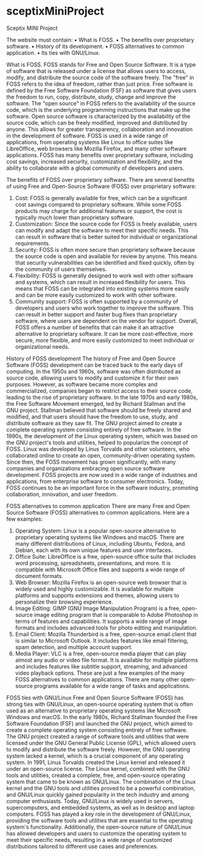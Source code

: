 # sceptixMiniProject
Sceptix MINI Project

The website must contain:
•	What is FOSS.
•	The benefits over proprietary software.
•	History of its development.
•	FOSS alternatives to common application.
•	Its ties with GNU/Linux.
 
What is FOSS.
FOSS stands for Free and Open Source Software. It is a type of software that is released under a license that allows users to access, modify, and distribute the source code of the software freely.
The "free" in FOSS refers to the idea of freedom, rather than just price. Free software is defined by the Free Software Foundation (FSF) as software that gives users the freedom to run, copy, distribute, study, change and improve the software.
The "open source" in FOSS refers to the availability of the source code, which is the underlying programming instructions that make up the software. Open source software is characterized by the availability of the source code, which can be freely modified, improved and distributed by anyone. This allows for greater transparency, collaboration and innovation in the development of software.
FOSS is used in a wide range of applications, from operating systems like Linux to office suites like LibreOffice, web browsers like Mozilla Firefox, and many other software applications. FOSS has many benefits over proprietary software, including cost savings, increased security, customization and flexibility, and the ability to collaborate with a global community of developers and users.

The benefits of FOSS over proprietary software.
There are several benefits of using Free and Open-Source Software (FOSS) over proprietary software:
1.	Cost: FOSS is generally available for free, which can be a significant cost savings compared to proprietary software. While some FOSS products may charge for additional features or support, the cost is typically much lower than proprietary software.
2.	Customization: Since the source code for FOSS is freely available, users can modify and adapt the software to meet their specific needs. This can result in software that is better suited for individual or organizational requirements.
3.	Security: FOSS is often more secure than proprietary software because the source code is open and available for review by anyone. This means that security vulnerabilities can be identified and fixed quickly, often by the community of users themselves.
4.	Flexibility: FOSS is generally designed to work well with other software and systems, which can result in increased flexibility for users. This means that FOSS can be integrated into existing systems more easily and can be more easily customized to work with other software.
5.	Community support: FOSS is often supported by a community of developers and users who work together to improve the software. This can result in better support and faster bug fixes than proprietary software, where users are dependent on the vendor for support.
Overall, FOSS offers a number of benefits that can make it an attractive alternative to proprietary software. It can be more cost-effective, more secure, more flexible, and more easily customized to meet individual or organizational needs.

History of FOSS development
The history of Free and Open Source Software (FOSS) development can be traced back to the early days of computing. In the 1950s and 1960s, software was often distributed as source code, allowing users to modify and customize it for their own purposes. However, as software became more complex and commercialized, companies began to restrict access to their source code, leading to the rise of proprietary software.
In the late 1970s and early 1980s, the Free Software Movement emerged, led by Richard Stallman and the GNU project. Stallman believed that software should be freely shared and modified, and that users should have the freedom to use, study, and distribute software as they saw fit. The GNU project aimed to create a complete operating system consisting entirely of free software.
In the 1990s, the development of the Linux operating system, which was based on the GNU project's tools and utilities, helped to popularize the concept of FOSS. Linux was developed by Linus Torvalds and other volunteers, who collaborated online to create an open, community-driven operating system.
Since then, the FOSS movement has grown significantly, with many companies and organizations embracing open source software development. FOSS projects are now used in a wide range of industries and applications, from enterprise software to consumer electronics.
Today, FOSS continues to be an important force in the software industry, promoting collaboration, innovation, and user freedom.

FOSS alternatives to common application
There are many Free and Open Source Software (FOSS) alternatives to common applications. Here are a few examples:
1.	Operating System: Linux is a popular open-source alternative to proprietary operating systems like Windows and macOS. There are many different distributions of Linux, including Ubuntu, Fedora, and Debian, each with its own unique features and user interfaces.
2.	Office Suite: LibreOffice is a free, open-source office suite that includes word processing, spreadsheets, presentations, and more. It is compatible with Microsoft Office files and supports a wide range of document formats.
3.	Web Browser: Mozilla Firefox is an open-source web browser that is widely used and highly customizable. It is available for multiple platforms and supports extensions and themes, allowing users to personalize their browsing experience.
4.	Image Editing: GIMP (GNU Image Manipulation Program) is a free, open-source image editing program that is comparable to Adobe Photoshop in terms of features and capabilities. It supports a wide range of image formats and includes advanced tools for photo editing and manipulation.
5.	Email Client: Mozilla Thunderbird is a free, open-source email client that is similar to Microsoft Outlook. It includes features like email filtering, spam detection, and multiple account support.
6.	Media Player: VLC is a free, open-source media player that can play almost any audio or video file format. It is available for multiple platforms and includes features like subtitle support, streaming, and advanced video playback options.
These are just a few examples of the many FOSS alternatives to common applications. There are many other open-source programs available for a wide range of tasks and applications.

FOSS ties with GNU/Linux
Free and Open Source Software (FOSS) has strong ties with GNU/Linux, an open-source operating system that is often used as an alternative to proprietary operating systems like Microsoft Windows and macOS.
In the early 1980s, Richard Stallman founded the Free Software Foundation (FSF) and launched the GNU project, which aimed to create a complete operating system consisting entirely of free software. The GNU project created a range of software tools and utilities that were licensed under the GNU General Public License (GPL), which allowed users to modify and distribute the software freely.
However, the GNU operating system lacked a kernel, which is a crucial component of any operating system. In 1991, Linus Torvalds created the Linux kernel and released it under an open-source license. The Linux kernel, combined with the GNU tools and utilities, created a complete, free, and open-source operating system that came to be known as GNU/Linux.
The combination of the Linux kernel and the GNU tools and utilities proved to be a powerful combination, and GNU/Linux quickly gained popularity in the tech industry and among computer enthusiasts. Today, GNU/Linux is widely used in servers, supercomputers, and embedded systems, as well as in desktop and laptop computers.
FOSS has played a key role in the development of GNU/Linux, providing the software tools and utilities that are essential to the operating system's functionality. Additionally, the open-source nature of GNU/Linux has allowed developers and users to customize the operating system to meet their specific needs, resulting in a wide range of customized distributions tailored to different use cases and preferences.

